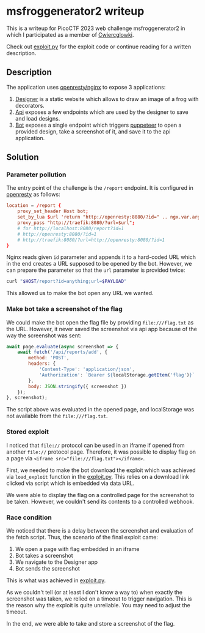 # msfroggenerator2 writeup

This is a writeup for PicoCTF 2023 web challenge msfroggenerator2 in which I participated as a member of [Cwiercglowki](https://play.picoctf.org/teams/5897).

Check out [exploit.py](./exploit.py) for the exploit code or continue reading for a written description.

## Description

The application uses [openresty/nginx](./openresty/web.conf) to expose 3 applications:

1. [Designer](./openresty/static) is a static website which allows to draw an image of a frog with decorators.
2. [Api](./api) exposes a few endpoints which are used by the designer to save and load designs.
3. [Bot](./bot) exposes a single endpoint which triggers [puppeteer](https://pptr.dev/) to open a provided design, take a screenshot of it, and save it to the api application.

## Solution

### Parameter pollution

The entry point of the challenge is the `/report` endpoint. It is configured in [openresty](./openresty/web.conf) as follows:

```conf
location = /report {
    proxy_set_header Host bot;
    set_by_lua $url 'return "http://openresty:8080/?id=" .. ngx.var.arg_id';
    proxy_pass "http://traefik:8080/?url=$url";
    # for http://localhost:8080/report?id=1
    # http://openresty:8080/?id=1
    # http://traefik:8080/?url=http://openresty:8080/?id=1
}
```

Nginx reads given `id` parameter and appends it to a hard-coded URL which in the end creates a URL supposed to be opened by the bot.
However, we can prepare the parameter so that the `url` parameter is provided twice:

```sh
curl "$HOST/report?id=anything;url=$PAYLOAD"
```

This allowed us to make the bot open any URL we wanted.

### Make bot take a screenshot of the flag

We could make the bot open the flag file by providing `file:///flag.txt` as the URL.
However, it never saved the screenshot via api app because of the way the screenshot was sent:

```javascript
await page.evaluate(async screenshot => {
    await fetch('/api/reports/add', {
        method: 'POST',
        headers: {
            'Content-Type': 'application/json',
            'Authorization': `Bearer ${localStorage.getItem('flag')}`
        },
        body: JSON.stringify({ screenshot })
    });
}, screenshot);
```

The script above was evaluated in the opened page, and localStorage was not available from the `file:///flag.txt`.

### Stored exploit

I noticed that `file://` protocol can be used in an iframe if opened from another `file://` protocol page. Therefore, it was possible to display flag on a page via `<iframe src="file:///flag.txt"></iframe>`.

First, we needed to make the bot download the exploit which was achieved via `load_exploit` function in the [exploit.py](./exploit.py). This relies on a download link clicked via script which is embedded via data URL.

We were able to display the flag on a controlled page for the screenshot to be taken. However, we couldn't send its contents to a controlled webhook.

### Race condition

We noticed that there is a delay between the screenshot and evaluation of the fetch script. Thus, the scenario of the final exploit came:

1. We open a page with flag embedded in an iframe
2. Bot takes a screenshot
3. We navigate to the Designer app
4. Bot sends the screenshot

This is what was achieved in [exploit.py](./exploit.py).

As we couldn't tell (or at least I don't know a way to) when exactly the screenshot was taken, we relied on a timeout to trigger navigation. This is the reason why the exploit is quite unreliable. You may need to adjust the timeout.

In the end, we were able to take and store a screenshot of the flag.
